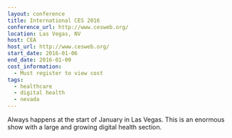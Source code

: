 ```yaml
---
layout: conference
title: International CES 2016
conference_url: http://www.cesweb.org/
location: Las Vegas, NV
host: CEA
host_url: http://www.cesweb.org/
start_date: 2016-01-06
end_date: 2016-01-09
cost_information:
  - Must register to view cost
tags:
  - healthcare
  - digital health
  - nevada
---
```


Always happens at the start of January in Las Vegas. This is an enormous show with a large and growing digital health section.

